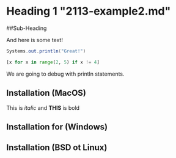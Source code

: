 # Heading 1 "2113-example2.md"

##Sub-Heading

And here is some text!

```java
Systems.out.println("Great!")
```
  
```python
[x for x in range(2, 5) if x != 4]
```

We are going to debug with println statements.

## Installation (MacOS)
This is *italic* and **THIS** is bold

## Installation for (Windows)

## Installation (BSD ot Linux)


